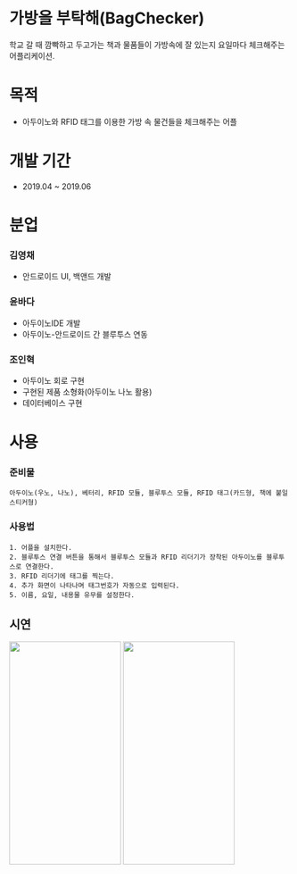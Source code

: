 # 가방을 부탁해(BagChecker)
학교 갈 때 깜빡하고 두고가는 책과 물품들이 가방속에 잘 있는지 요일마다 체크해주는 어플리케이션.

# 목적
 - 아두이노와 RFID 태그를 이용한 가방 속 물건들을 체크해주는 어플

# 개발 기간
 - 2019.04 ~ 2019.06
 
 # 분업
 ### 김영채
- 안드로이드 UI, 백앤드 개발
 ### 윤바다
- 아두이노IDE 개발
- 아두이노-안드로이드 간 블루투스 연동
 ### 조인혁
- 아두이노 회로 구현
- 구현된 제품 소형화(아두이노 나노 활용)
- 데이터베이스 구현
# 사용
 ### 준비물
    아두이노(우노, 나노), 베터리, RFID 모듈, 블루투스 모듈, RFID 태그(카드형, 책에 붙일 스티커형)
 ### 사용법
    1. 어플을 설치한다.
    2. 블루투스 연결 버튼을 통해서 블루투스 모듈과 RFID 리더기가 장착된 아두이노를 블루투스로 연결한다.
    3. RFID 리더기에 태그를 찍는다.
    4. 추가 화면이 나타나며 태그번호가 자동으로 입력된다.
    5. 이름, 요일, 내용물 유무를 설정한다. 
 

## 시연
<img src="https://user-images.githubusercontent.com/69233747/89395889-dc306e00-d748-11ea-80e7-32391c344d6a.jpg" width="200" height="400">
<img src="https://user-images.githubusercontent.com/69233747/230624871-ef84764c-9d5f-4f6d-b169-08faec6922f2.png" width="200" height="400">
